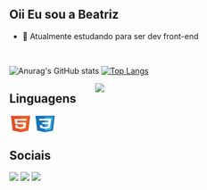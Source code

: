 ##   Oii Eu sou a Beatriz

- 🎯 Atualmente estudando para ser dev front-end 
 <br>

![Anurag's GitHub stats](https://github-readme-stats.vercel.app/api?username=beatrizborges1&show_icons=false&theme=radical)
[![Top Langs](https://github-readme-stats.vercel.app/api/top-langs/?username=beatrizborges1&hide_progress=false&theme=radical)](https://github.com/beatrizborges1/github-readme-stats)

<img width="350px" align="right" src="https://github.com/beatrizborges1/beatrizborges1/assets/117928932/3c1ddafc-fd0b-47ed-bdb9-6d7bd2ed5865"/>

## **Linguagens**
<div style="display: inline_block">
  <img align="center" alt="Bia-HTML" height="30" width="40" src="https://raw.githubusercontent.com/devicons/devicon/master/icons/html5/html5-original.svg">
  <img align="center" alt="bia-CSS" height="30" width="40" src="https://raw.githubusercontent.com/devicons/devicon/master/icons/css3/css3-original.svg">
</div>

 ## **Sociais**

<div> 
  <a href="https://instagram.com/bealvs2" target="_blank"><img src="https://img.shields.io/badge/-Instagram-%23E4405F?style=for-the-badge&logo=instagram&logoColor=white" target="_blank"></a>
 <a href = "https://www.linkedin.com/in/beatrizalves7/" target="_blank"><img src="https://img.shields.io/badge/-LinkedIn-%230077B5?style=for-the-badge&logo=linkedin&logoColor=white" target="_blank"></a> 
  <a href = "mailto:beatriz.borges0407@gmail.com"><img src="https://img.shields.io/badge/-Gmail-%23333?style=for-the-badge&logo=gmail&logoColor=white" target="_blank"></a>
</div>
